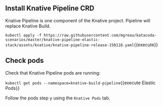 ## Install Knative Pipeline CRD

Knative Pipeline is one component of the Knative project.
Pipeline will replace Knative Build.

`kubectl apply -f https://raw.githubusercontent.com/mgreau/katacoda-scenarios/master/knative-pipeline-elastic-stack/assets/knative/knative-pipeline-release-150118.yaml`{{execute}}

## Check pods

Check that Knative Pipeline pods are running:

`kubectl get pods --namespace=knative-build-pipeline`{{execute Elastic Pods}}

Follow the pods step y using the `Knative Pods` tab.